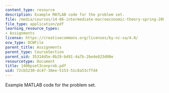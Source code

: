 ```yaml
---
content_type: resource
description: Example MATLAB code for the problem set.
file: /media/courses/14-06-intermediate-macroeconomic-theory-spring-2004/72cb5230dc4738ee515351c8a53cffd4_1406pset3conprob.pdf
file_type: application/pdf
learning_resource_types:
- Assignments
license: https://creativecommons.org/licenses/by-nc-sa/4.0/
ocw_type: OCWFile
parent_title: Assignments
parent_type: CourseSection
parent_uid: 35314d5e-0b29-bd91-4a7b-2be4e823d00e
resourcetype: Document
title: 1406pset3conprob.pdf
uid: 72cb5230-dc47-38ee-5153-51c8a53cffd4
---
```

Example MATLAB code for the problem set.